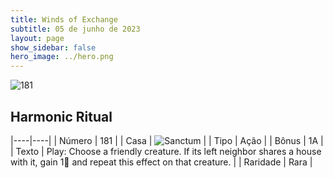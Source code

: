 ```yaml
---
title: Winds of Exchange
subtitle: 05 de junho de 2023
layout: page
show_sidebar: false
hero_image: ../hero.png
---
```


![181](https://mastervault-storage-prod.s3.amazonaws.com/media/card_front/en/600_181_bd65eecf3a5a_en.png)


## Harmonic Ritual

|----|----|
| Número | 181 |
| Casa | ![Sanctum](https://archonarcana.com/images/thumb/c/c7/Sanctum.png/22px-Sanctum.png "Santuário") |
| Tipo | Ação |
| Bônus | 1A |
| Texto | Play: Choose a friendly creature. If its left neighbor shares a house with it, gain 1 and repeat this effect on that creature. |
| Raridade | Rara |
